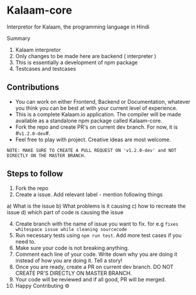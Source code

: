 # Kalaam-core
Interpretor for Kalaam, the programming language in Hindi

Summary

1. Kalaam interpretor
2. Only changes to be made here are backend ( interpreter )
3. This is essentially a development of npm package 
4. Testcases and testcases



## Contributions

- You can work on either Frontend, Backend or Documentation, whatever you think you can be best at with your current level of experience.
- This is a complete Kalaam.io application. The compiler will be made available as a standalone npm package called Kalaam-core.
- Fork the repo and create PR's on current dev branch. For now, it is #`v1.2.0-dev`#.
- Feel free to play with project. Creative ideas are most welcome.

`NOTE: MAKE SURE TO CREATE A PULL REQUEST ON 'v1.2.0-dev' and NOT DIRECTLY ON THE MASTER BRANCH.`


## Steps to follow 

1. Fork the repo
2. Create a issue. Add relevant label - mention following things 

a) What is the issue 
b) What problems is it causing 
c) how to recreate the issue 
d) which part of code is causing the issue

4. Create branch with the name of issue you want to fix. for e.g ```fixes whitespace issue while cleaning sourcecode```
5. Run necessary tests using ```npm run test```. Add more test cases if you need to.
6. Make sure your code is not breaking anything.
7. Comment each line of your code. Write down why you are doing it instead of how you are doing it. Tell a story!
8. Once you are ready, create a PR on current dev branch. DO NOT CREATE PR'S DIRECTLY ON MASTER BRANCH.
9. Your code will be reviewed and if all good, PR will be merged.
10. Happy Contributing ⚙️

